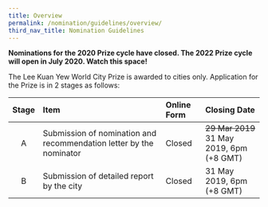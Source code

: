 ```yaml
---
title: Overview
permalink: /nomination/guidelines/overview/
third_nav_title: Nomination Guidelines
---
```


**Nominations for the 2020 Prize cycle have closed. The 2022 Prize cycle will open in July 2020. Watch this space!**

The Lee Kuan Yew World City Prize is awarded to cities only. Application for the Prize is in 2 stages as follows: 

| Stage | Item	| Online Form | Closing Date |
|:---:|:---|:---|:---|
| A | Submission of nomination and recommendation letter by the nominator | Closed | ~~29 Mar 2019~~ <br>31 May 2019, 6pm (+8 GMT) |
| B | Submission of detailed report by the city | Closed | 31 May 2019, 6pm (+8 GMT) |
